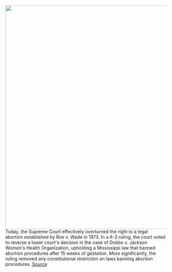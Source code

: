 <img src='https://cdn.vox-cdn.com/thumbor/5Pga78yQSeYaZ8IpJHnidd3pdHM=/0x0:7088x4728/1200x800/filters:focal(2977x1797:4111x2931)/cdn.vox-cdn.com/uploads/chorus_image/image/71012419/1241324046.0.jpg' width='700px' /><br/>
Today, the Supreme Court effectively overturned the right to a legal abortion established by Roe v. Wade in 1973. In a 6-3 ruling, the court voted to reverse a lower court's decision in the case of Dobbs v. Jackson Women's Health Organization, upholding a Mississippi law that banned abortion procedures after 15 weeks of gestation. More significantly, the ruling removed any constitutional restriction on laws banning abortion procedures.
<a href='https://www.theverge.com/2022/6/24/23169382/roe-wade-overturned-supreme-court-abortion-rights-reproductive-health'> Source <a/>